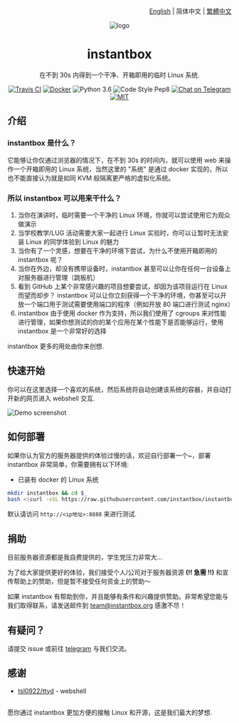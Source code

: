 <p align="right"><a href="../README.md">English</a> | 简体中文 | <a href="./README-zh_tw.md">繁體中文</a></p>

<div align="center">

![logo](https://user-images.githubusercontent.com/5880908/53614582-6ebdfc80-3ba8-11e9-819e-d96a3f7c22f0.png)

# instantbox

在不到 30s 内得到一个干净、开箱即用的临时 Linux 系统.

[![Travis CI](https://badgen.net/travis/instantbox/instantbox)](https://travis-ci.com/instantbox/instantbox)
[![Docker](https://badgen.net/badge//instantbox%2Finstantbox?icon=docker)](https://hub.docker.com/r/instantbox/instantbox)
![Python 3.6](https://badgen.net/badge/python/3.6/3776ab)
![Code Style Pep8](https://badgen.net/badge/code%20style/pep8/ffd343)
[![Chat on Telegram](https://badgen.net/badge/chat/on%20telegram/0088cc)](https://t.me/joinchat/HtYtxRSerOwrMLg_2_wZTQ)
[![MIT](https://badgen.net/badge/license/MIT/3da639)](LICENSE)

</div>


## 介绍

### instantbox 是什么？

它能够让你仅通过浏览器的情况下，在不到 30s 的时间内，就可以使用 web 来操作一个开箱即用的 Linux 系统，当然这里的 "系统" 是通过 docker 实现的，所以也不能直接认为就是如同 KVM 般隔离更严格的虚拟化系统。


### 所以 instantbox 可以用来干什么？

1. 当你在演讲时，临时需要一个干净的 Linux 环境，你就可以尝试使用它为观众做演示
2. 当学校教学/LUG 活动需要大家一起进行 Linux 实验时，你可以让暂时无法安装 Linux 的同学体验到 Linux 的魅力
3. 当你有了一个灵感，想要在干净的环境下尝试，为什么不使用开箱即用的 instantbox 呢？
4. 当你在外边，却没有携带设备时，instantbox 甚至可以让你在任何一台设备上对服务器进行管理（跳板机）
5. 看到 GitHub 上某个非常感兴趣的项目想要尝试，却因为该项目运行在 Linux 而望而却步？ instantbox 可以让你立刻获得一个干净的环境，你甚至可以开放一个端口用于测试需要使用端口的程序（例如开放 80 端口进行测试 nginx）
6. instantbox 由于使用 docker 作为支持，所以我们使用了 cgroups 来对性能进行管理，如果你想测试的你的某个应用在某个性能下是否能够运行，使用 instantbox 是一个非常好的选择

instantbox 更多的用处由你来创想.


## 快速开始

你可以在这里选择一个喜欢的系统，然后系统将自动创建该系统的容器，并自动打开新的网页进入 webshell 交互.

![Demo screenshot](https://user-images.githubusercontent.com/5880908/53613565-6237a500-3ba4-11e9-9e39-8ea48cee73ee.png)


## 如何部署

如果你认为官方的服务器提供的体验过慢的话，欢迎自行部署一个~，部署 instantbox 非常简单，你需要拥有以下环境:

* 已装有 docker 的 Linux 系统

```bash
mkdir instantbox && cd $_
bash <(curl -sSL https://raw.githubusercontent.com/instantbox/instantbox/master/init.sh)
```

默认请访问 `http://<ip地址>:8888` 来进行测试.


## 捐助

目前服务器资源都是我自费提供的，学生党压力非常大...

为了给大家提供更好的体验，我们接受个人/公司对于服务器资源 **(!! 急需 !!)** 和宣传帮助上的赞助，但是暂不接受任何资金上的赞助～

如果 instantbox 有帮助到你，并且能够有条件和兴趣提供赞助。非常希望您能与我们取得联系，请发送邮件到 team@instantbox.org 感激不尽！


## 有疑问？

请提交 issue 或前往 [telegram](https://t.me/joinchat/HtYtxRSerOwrMLg_2_wZTQ) 与我们交流。


## 感谢

* [tsl0922/ttyd](https://github.com/tsl0922/ttyd) - webshell


## 
愿你通过 instantbox 更加方便的接触 Linux 和开源，这是我们最大的梦想.
